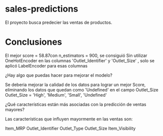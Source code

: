 # sales-predictions

El proyecto busca predecier las ventas de productos.

# Conclusiones

El mejor score =  58.87con n_estimators =  900, se consiguió Sin utilizar OneHotEncoder en las columnas 'Outlet_Identifier' y 'Outlet_Size' , solo se aplicó LabelEncoder para esas columnas

¿Hay algo que puedas hacer para mejorar el modelo?

Se deberia mejorar la calidad de los datos para lograr un mejor Score, eliminando los datos que quedan como 'Undefined' en el campo Outlet_Size
Outlet_Size = 'High', 'Medium', 'Small', 'Undefined'

¿Qué características están más asociadas con la predicción de ventas mayores?

Las características que influyen mayormente en las ventas son:

Item_MRP
Outlet_Identifier
Outlet_Type
Outlet_Size
Item_Visibility
